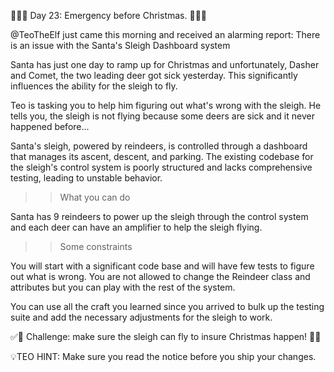 🌟🌟🌟 Day 23: Emergency before Christmas. 🌟🌟🌟

@TeoTheElf  just came this morning and received an alarming report:
There is an issue with the Santa's Sleigh Dashboard system

Santa has just one day to ramp up for Christmas and unfortunately, Dasher and Comet, the two leading deer got sick yesterday. 
This significantly influences the ability for the sleigh to fly.

Teo is tasking you to help him figuring out what's wrong with the sleigh. 
He tells you, the sleigh is not flying because some deers are sick and it never happened before...

Santa's sleigh, powered by reindeers, is controlled through a dashboard that manages its ascent, descent, and parking. 
The existing codebase for the sleigh's control system is poorly structured and lacks comprehensive testing, leading to unstable behavior.

>> What you can do

Santa has 9 reindeers to power up the sleigh through the control system and each deer can have an amplifier to help the sleigh flying.

>> Some constraints

You will start with a significant code base and will have few tests to figure out what is wrong.
You are not allowed to change the Reindeer class and attributes but you can play with the rest of the system.

You can use all the craft you learned since you arrived to bulk up the testing suite and add the necessary adjustments for the sleigh to work.

✅🚀 Challenge: make sure the sleigh can fly to insure Christmas happen! 🚀✅

💡TEO HINT: Make sure you read the notice before you ship your changes.